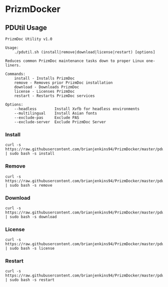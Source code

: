 # PrizmDocker

## PDUtil Usage

```
PrizmDoc Utility v1.0

Usage:
    ./pdutil.sh (install|remove|download|license|restart) [options]

Reduces common PrizmDoc maintenance tasks down to proper Linux one-liners.

Commands:
    install - Installs PrizmDoc
    remove - Removes prior PrizmDoc installation
    download - Downloads PrizmDoc
    license - Licenses PrizmDoc
    restart - Restarts PrizmDoc services

Options:
    --headless        Install Xvfb for headless environments
    --multilingual    Install Asian fonts
    --exclude-pas     Exclude PAS
    --exclude-server  Exclude PrizmDoc Server
```

### Install

    curl -s https://raw.githubusercontent.com/brianjenkins94/PrizmDocker/master/pdutil.sh | sudo bash -s install

### Remove

    curl -s https://raw.githubusercontent.com/brianjenkins94/PrizmDocker/master/pdutil.sh | sudo bash -s remove

### Download

    curl -s https://raw.githubusercontent.com/brianjenkins94/PrizmDocker/master/pdutil.sh | sudo bash -s download

### License

    curl -s https://raw.githubusercontent.com/brianjenkins94/PrizmDocker/master/pdutil.sh | sudo bash -s license

### Restart

    curl -s https://raw.githubusercontent.com/brianjenkins94/PrizmDocker/master/pdutil.sh | sudo bash -s restart
